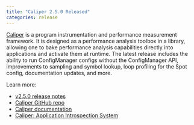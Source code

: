 ```yaml
---
title: "Caliper 2.5.0 Released"
categories: release
---
```


[Caliper](https://github.com/LLNL/Caliper) is a program instrumentation and performance measurement framework. It is designed as a performance analysis toolbox in a library, allowing one to bake performance analysis capabilities directly into applications and activate them at runtime. The latest release includes the ability to run ConfigManager configs without the ConfigManager API, improvements to sampling and symbol lookup, loop profiling for the Spot config, documentation updates, and more.

Learn more:
- [v2.5.0 release notes](https://github.com/LLNL/Caliper/releases/tag/v2.5.0)
- [Caliper GitHub repo](https://github.com/LLNL/Caliper)
- [Caliper documentation](https://llnl.github.io/Caliper/)
- [Caliper: Application Introspection System](https://computing.llnl.gov/projects/caliper)
